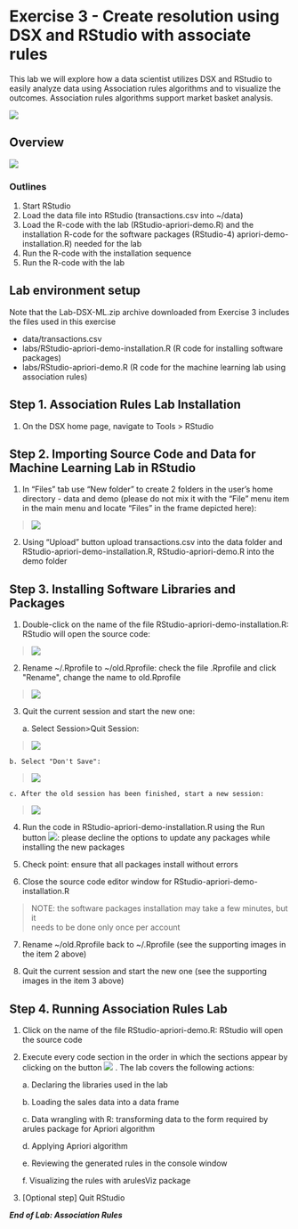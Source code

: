 
# Exercise 3 - Create resolution using DSX and RStudio with associate rules

This lab we will explore how a data scientist utilizes DSX and RStudio to easily analyze data using Association rules algorithms and to visualize the outcomes. Association rules algorithms support market basket analysis.

[<img src="https://github.com/mlhubca/lab/blob/master/gosales/media/DSE2E2.png">](https://github.com/mlhubca/ml101/blob/master/lab2/)

 
## Overview

<img src="https://raw.githubusercontent.com/mlhubca/lab/master/gosales/lab2/media/Association-Rules-Lab-Flow.jpg">

### Outlines
1) Start RStudio
2) Load the data file into RStudio (transactions.csv into ~/data)
3) Load the R-code with the lab (RStudio-apriori-demo.R) and the installation R-code for the software packages (RStudio-4) apriori-demo-installation.R) needed for the lab
4) Run the R-code with the installation sequence
5) Run the R-code with the lab


## Lab environment setup 

Note that the Lab-DSX-ML.zip archive downloaded from Exercise 3 includes the files used in this exercise
- data/transactions.csv
- labs/RStudio-apriori-demo-installation.R (R code for installing software packages)
- labs/RStudio-apriori-demo.R (R code for the machine learning lab using association rules)


## Step 1. Association Rules Lab Installation

1. On the DSX home page, navigate to Tools > RStudio


## Step 2. Importing Source Code and Data for Machine Learning Lab in RStudio

1.  In “Files” tab use “New folder” to create 2 folders in the user’s home directory - data and demo (please do not mix it with the “File” menu item in the main menu and locate “Files” in the frame depicted here):
> ![](https://github.com/mlhubca/lab/blob/master/gosales/lab2/media/RStudio-Files-tab.jpg)

2.  Using “Upload” button upload transactions.csv into the data folder and RStudio-apriori-demo-installation.R, RStudio-apriori-demo.R into the demo folder


## Step 3. Installing Software Libraries and Packages

1.  Double-click on the name of the file RStudio-apriori-demo-installation.R: RStudio will open the source code:
 > ![](https://github.com/mlhubca/lab/blob/master/gosales/lab2/media/RStudio-Source-code.jpg)

2.  Rename ~/.Rprofile to ~/old.Rprofile: check the file .Rprofile and click "Rename", change the name to old.Rprofile
 > ![](https://github.com/mlhubca/lab/blob/master/gosales/lab2/media/Renaming-rprofile.png)

3.  Quit the current session and start the new one:

    a. Select Session>Quit Session:
    
 > ![](https://github.com/mlhubca/lab/blob/master/gosales/lab2/media/Session-menu.png)
 
    b. Select "Don't Save": 
    
 > ![](https://github.com/mlhubca/lab/blob/master/gosales/lab2/media/Quitting-R-session.png)

    c. After the old session has been finished, start a new session:
    
 > ![](https://github.com/mlhubca/lab/blob/master/gosales/lab2/media/Starting-a-new-R-session.png)
    
4.  Run the code in RStudio-apriori-demo-installation.R using the Run button ![](https://github.com/mlhubca/lab/blob/master/gosales/lab2/media/RStudio-running-source-code.png): please decline the options to update any packages while installing the new packages

5.  Check point: ensure that all packages install without errors

6.  Close the source code editor window for RStudio-apriori-demo-installation.R

 >NOTE: the software packages installation may take a few minutes, but it  
 >needs to be done only once per account
7.  Rename ~/old.Rprofile back to ~/.Rprofile (see the supporting images in the item 2 above)

8.   Quit the current session and start the new one (see the supporting images in the item 3 above)

## Step 4. Running Association Rules Lab 

1.  Click on the name of the file RStudio-apriori-demo.R: RStudio will open the source code

2.  Execute every code section in the order in which the sections appear by clicking on the button ![](https://github.com/mlhubca/lab/blob/master/gosales/lab2/media/RStudio-running-source-code.png) . The lab covers the following actions:

    a.  Declaring the libraries used in the lab

    b.  Loading the sales data into a data frame

    c.  Data wrangling with R: transforming data to the form required by arules package for Apriori algorithm

    d.  Applying Apriori algorithm

    e.  Reviewing the generated rules in the console window

    f.  Visualizing the rules with arulesViz package

3.  \[Optional step\] Quit RStudio

***End of Lab: Association Rules***
